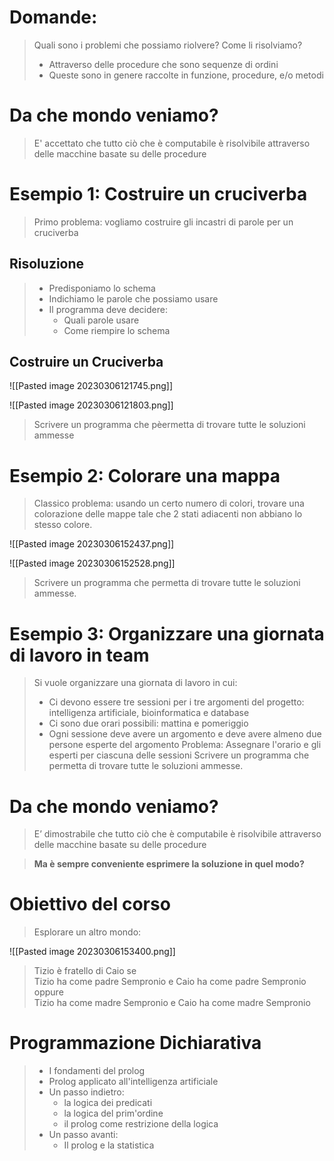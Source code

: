 
# Domande:
> Quali sono i problemi che possiamo riolvere?
> Come li risolviamo?
>	- Attraverso delle procedure che sono sequenze di ordini 
>	- Queste sono in genere raccolte in funzione, procedure, e/o metodi

# Da che mondo veniamo? 
> E' accettato che tutto ciò che è computabile è risolvibile attraverso delle macchine basate su delle procedure 

# Esempio 1: Costruire un cruciverba 
> Primo problema: vogliamo costruire gli incastri di parole per un cruciverba

## Risoluzione
> - Predisponiamo lo schema 
> - Indichiamo le parole che possiamo usare 
> - Il programma deve decidere:
> 	- Quali parole usare 
> 	- Come riempire lo schema

## Costruire un Cruciverba
![[Pasted image 20230306121745.png]]

![[Pasted image 20230306121803.png]]

>Scrivere un programma che pèermetta di trovare tutte le soluzioni ammesse

# Esempio 2: Colorare una mappa
> Classico problema: usando un certo numero di colori, trovare una colorazione delle mappe tale che 2 stati adiacenti non abbiano lo stesso colore.

![[Pasted image 20230306152437.png]]


![[Pasted image 20230306152528.png]]

>Scrivere un programma che permetta di trovare tutte le soluzioni ammesse.

# Esempio 3: Organizzare una giornata di lavoro in team

>Si vuole organizzare una giornata di lavoro in cui:
>	- Ci devono essere tre sessioni per i tre argomenti del progetto: intelligenza artificiale, bioinformatica e database
>	- Ci sono due orari possibili: mattina e pomeriggio
>	- Ogni sessione deve avere un argomento e deve avere almeno due persone esperte del argomento
>Problema: 
>	Assegnare l'orario e gli esperti per ciascuna delle sessioni
>Scrivere un programma che permetta di trovare tutte le soluzioni ammesse.

# Da che mondo veniamo? 
>E’ dimostrabile che tutto ciò che è computabile è risolvibile attraverso delle macchine basate su delle procedure

>**Ma è sempre conveniente esprimere la soluzione in quel modo?**

# Obiettivo del corso
> Esplorare un altro mondo:

![[Pasted image 20230306153400.png]]

>Tizio è fratello di Caio se  
	Tizio ha come padre Sempronio e 
	Caio ha come padre Sempronio 
	oppure  
	Tizio ha come madre Sempronio e 
	Caio ha come madre Sempronio

# Programmazione Dichiarativa
>- I fondamenti del prolog
>- Prolog applicato all'intelligenza artificiale
>- Un passo indietro: 
>	- la logica dei predicati
>	- la logica del prim'ordine
>	- il prolog come restrizione della logica
>- Un passo avanti:
>	- Il prolog e la statistica


